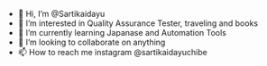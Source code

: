 - 👋 Hi, I’m @Sartikaidayu
- 👀 I’m interested in Quality Assurance Tester, traveling and books
- 🌱 I’m currently learning Japanase and Automation Tools
- 💞️ I’m looking to collaborate on anything
- 📫 How to reach me instagram @sartikaidayuchibe

<!---
Sartikaidayu/Sartikaidayu is a ✨ special ✨ repository because its `README.md` (this file) appears on your GitHub profile.
You can click the Preview link to take a look at your changes.
--->

